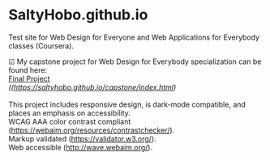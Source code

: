 # SaltyHobo.github.io
Test site for Web Design for Everyone and Web Applications for Everybody classes (Coursera).

&#9745; My capstone project for Web Design for Everybody specialization can be found here: <br>
<a href="https://saltyhobo.github.io/capstone/index.html">Final Project</a>
<br/>
<cite> ((https://saltyhobo.github.io/capstone/index.html)</cite>
<br/><br/>
This project includes responsive design, is dark-mode compatible, and places an emphasis on accessibility.
<br/>
WCAG AAA color contrast compliant (https://webaim.org/resources/contrastchecker/).
<br/>
Markup validated (https://validator.w3.org/).
<br/>
Web accessible (http://wave.webaim.org/).

